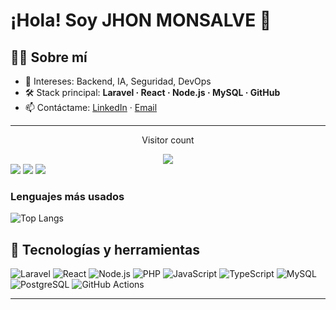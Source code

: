 # ¡Hola! Soy **JHON MONSALVE** 👋


## 🧑‍💻 Sobre mí

* 🎯 Intereses: Backend, IA, Seguridad, DevOps
* 🛠️ Stack principal: **Laravel · React · Node.js · MySQL · GitHub**
* 📫 Contáctame: [LinkedIn](https://www.linkedin.com/in/Monsalve-11) · [Email](mailto:mjhon6811@gmail.com)

---

<div align="center">
  <p>Visitor count</p>
  <img src="https://profile-counter.glitch.me/Monsalve-11/count.svg"/>
  <br/>
</div>
<div>
  <img src="https://github-readme-stats.vercel.app/api?username=Monsalve-11&theme=tokyonight&hide_border=false&include_all_commits=false&count_private=false"/>
  <img src="https://github-readme-stats.vercel.app/api/top-langs/?username=Monsalve-11&theme=tokyonight&hide_border=false&include_all_commits=false&count_private=false&layout=compact"/>
  <img src="https://github-readme-activity-graph.vercel.app/graph?username=Monsalve-11&bg_color=212121&color=ffffff&line=404db0&point=ffcd42&area=true&hide_border=true"/>
</div>


### Lenguajes más usados

![Top Langs](https://github-readme-stats.vercel.app/api/top-langs/?username=Monsalve-11\&layout=compact\&langs_count=8\&hide_progress=false)


## 🧰 Tecnologías y herramientas

![Laravel](https://img.shields.io/badge/Laravel-FF2D20?logo=laravel\&logoColor=white)
![React](https://img.shields.io/badge/React-20232a?logo=react\&logoColor=61DAFB)
![Node.js](https://img.shields.io/badge/Node.js-43853d?logo=node.js\&logoColor=white)
![PHP](https://img.shields.io/badge/PHP-777BB4?logo=php\&logoColor=white)
![JavaScript](https://img.shields.io/badge/JavaScript-F7DF1E?logo=javascript\&logoColor=black)
![TypeScript](https://img.shields.io/badge/TypeScript-3178C6?logo=typescript\&logoColor=white)
![MySQL](https://img.shields.io/badge/MySQL-005C84?logo=mysql\&logoColor=white)
![PostgreSQL](https://img.shields.io/badge/PostgreSQL-316192?logo=postgresql\&logoColor=white)
![GitHub Actions](https://img.shields.io/badge/GitHub%20Actions-2088FF?logo=github-actions\&logoColor=white)

---
